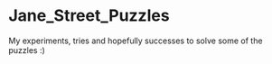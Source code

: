 # Jane_Street_Puzzles
My experiments, tries and hopefully successes to solve some of the puzzles :)
